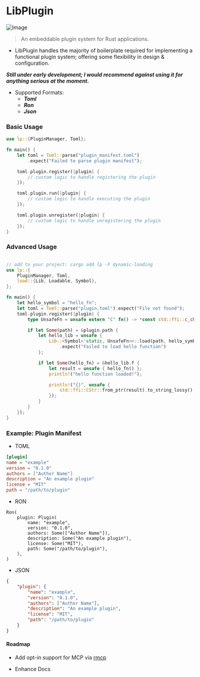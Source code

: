 # LibPlugin

![Image](https://github.com/user-attachments/assets/8c401358-3a23-4cea-8c52-368140caf06e)

> An embeddable plugin system for Rust applications.

- LibPlugin handles the majority of boilerplate required for implementing a functional plugin system; offering some flexibility in design & configuration.

***Still under early development; I would recommend against using it for anything serious at the moment.***

- Supported Formats:
    - ***Toml***
    - ***Ron***
    - ***Json***

### Basic Usage
```rust
use lp::{PluginManager, Toml};

fn main() {
    let toml = Toml::parse("plugin_manifest.toml")
        .expect("Failed to parse plugin manifest");

    toml.plugin.register(|plugin| {
        // custom logic to handle registering the plugin
    });

    toml.plugin.run(|plugin| {
        // custom logic to handle executing the plugin
    });

    toml.plugin.unregister(|plugin| {
        // custom logic to handle unregistering the plugin
    });
}
```

### Advanced Usage

```rust

// add to your project: cargo add lp -F dynamic-loading
use lp::{
    PluginManager, Toml,
    load::{Lib, Loadable, Symbol},
};

fn main() {
    let hello_symbol = "hello_fn";
    let toml = Toml::parse("plugin.toml").expect("File not found");
    toml.plugin.register(|plugin| {
        type UnsafeFn = unsafe extern "C" fn() -> *const std::ffi::c_char;

        if let Some(path) = &plugin.path {
            let hello_lib = unsafe {
                Lib::<Symbol<'static, UnsafeFn>>::load(path, hello_symbol)
                    .expect("Failed to load hello function")
            };

            if let Some(hello_fn) = &hello_lib.f {
                let result = unsafe { hello_fn() };
                println!("hello function loaded!");

                println!("{}", unsafe {
                    std::ffi::CStr::from_ptr(result).to_string_lossy()
                });
            }
        }
    });
}
```


### Example: Plugin Manifest

- TOML

```toml
[plugin]
name = "example"
version = "0.1.0"
authors = ["Author Name"]
description = "An example plugin"
license = "MIT"
path = "/path/to/plugin"
```
- RON
```ron
Ron(
    plugin: Plugin(
        name: "example",
        version: "0.1.0",
        authors: Some(["Author Name"]),
        description: Some("An example plugin"),
        license: Some("MIT"),
        path: Some("/path/to/plugin"),
    ),
)
```
- JSON
```json
{
    "plugin": {
        "name": "example",
        "version": "0.1.0",
        "authors": ["Author Name"],
        "description": "An example plugin",
        "license": "MIT",
        "path": "/path/to/plugin"
    }
}
```

#### Roadmap
- Add opt-in support for MCP via [rmcp](https://github.com/modelcontextprotocol/rust-sdk) 

- Enhance Docs
